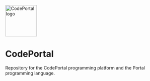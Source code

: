 <img src="./app/web/.png" width="100" title="CodePortal logo">

# CodePortal

Repository for the CodePortal programming platform and the Portal programming language.
